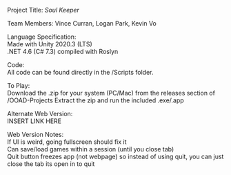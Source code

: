 Project Title: _Soul Keeper_

Team Members: Vince Curran, Logan Park, Kevin Vo

Language Specification:  
Made with Unity 2020.3 (LTS)  
.NET 4.6 (C# 7.3) compiled with Roslyn

Code:  
All code can be found directly in the /Scripts folder. 

To Play:  
Download the .zip for your system (PC/Mac) from the releases section of /OOAD-Projects
Extract the zip and run the included .exe/.app

Alternate Web Version:  
INSERT LINK HERE

Web Version Notes:  
If UI is weird, going fullscreen should fix it  
Can save/load games within a session (until you close tab)  
Quit button freezes app (not webpage) so instead of using quit, you can just close the tab its open in to quit
